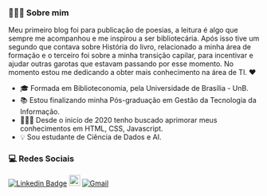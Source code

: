 ### 👩🏽‍💻 Sobre mim

Meu primeiro blog foi para publicação de poesias, a leitura é algo que sempre me acompanhou e me inspirou a ser bibliotecária. Após isso tive um segundo que contava sobre História do livro, relacionado a minha área de formação e o terceiro foi sobre a minha transição capilar, para incentivar e ajudar outras garotas que estavam passando por esse momento. No momento estou me dedicando a obter mais conhecimento na área de TI. ❤

- 🎓 Formada em Biblioteconomia, pela Universidade de Brasília - UnB. 
- 📚 Estou finalizando minha Pós-graduação em Gestão da Tecnologia da Informação. 
- 👩🏽‍💻 Desde o inicío de 2020 tenho buscado aprimorar meus conhecimentos em HTML, CSS, Javascript. 
- 💡 Sou estudante de Ciência de Dados e AI.

### 💻 Redes Sociais

[![Linkedin Badge](https://img.shields.io/badge/-LinkedIn-blue?style=flat-square&logo=Linkedin&logoColor=white&link=https://www.linkedin.com/in/tainara-almeida-b139461b1/)](https://www.linkedin.com/in/tainara-almeida-b139461b1/)
[<img src="https://img.shields.io/github/followers/taguinara?label=follow&style=social" height="22" title="Follow me"/>](https://github.com/taguinara) 
[![Gmail](https://img.shields.io/badge/-Gmail-c14438?style=flat&logo=Gmail&logoColor=white)](mailto:tatimes.almeida@gmail.com)
